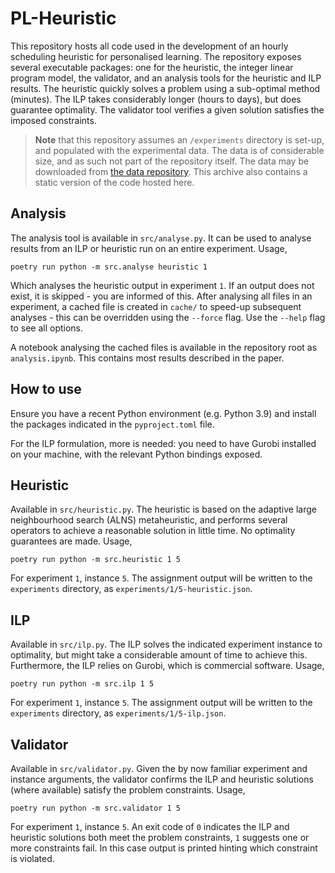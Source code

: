 # PL-Heuristic

This repository hosts all code used in the development of an hourly
scheduling heuristic for personalised learning. The repository exposes
several executable packages: one for the heuristic, the integer linear program
model, the validator, and an analysis tools for the heuristic and ILP results.
The heuristic quickly solves a problem using a sub-optimal method (minutes). 
The ILP takes considerably longer (hours to days), but does guarantee 
optimality. The validator tool verifies a given solution satisfies the imposed 
constraints.

> **Note** that this repository assumes an `/experiments` directory is
set-up, and populated with the experimental data. The data is of considerable
size, and as such not part of the repository itself. The data may be downloaded
from [the data repository](https://doi.org/10.34894/E2L6WC).
This archive also contains a static version of the code hosted here.

## Analysis

The analysis tool is available in `src/analyse.py`. It can be used to analyse results
from an ILP or heuristic run on an entire experiment. Usage,

```
poetry run python -m src.analyse heuristic 1
```

Which analyses the heuristic output in experiment `1`. If an output does not
exist, it is skipped - you are informed of this. After analysing all files in an
experiment, a cached file is created in `cache/` to speed-up subsequent
analyses - this can be overridden using the `--force` flag. Use the `--help`
flag to see all options. 

A notebook analysing the cached files is available in the repository root as
`analysis.ipynb`. This contains most results described in the paper.

## How to use

Ensure you have a recent Python environment (e.g. Python 3.9) and install the
packages indicated in the `pyproject.toml` file.

For the ILP formulation, more is needed: you need to have Gurobi installed on
your machine, with the relevant Python bindings exposed.

## Heuristic

Available in `src/heuristic.py`. The heuristic is based on the adaptive
large neighbourhood search (ALNS) metaheuristic, and performs several
operators to achieve a reasonable solution in little time. No
optimality guarantees are made. Usage,

```
poetry run python -m src.heuristic 1 5
```

For experiment `1`, instance `5`. The assignment output will be written
to the `experiments` directory, as `experiments/1/5-heuristic.json`.

## ILP

Available in `src/ilp.py`. The ILP solves the indicated experiment instance
to optimality, but might take a considerable amount of time to achieve
this. Furthermore, the ILP relies on Gurobi, which is commercial
software. Usage,

```
poetry run python -m src.ilp 1 5
```

For experiment `1`, instance `5`. The assignment output will be written
to the `experiments` directory, as `experiments/1/5-ilp.json`.

## Validator

Available in `src/validator.py`. Given the by now familiar experiment and
instance arguments, the validator confirms the ILP and heuristic
solutions (where available) satisfy the problem constraints. Usage,

```
poetry run python -m src.validator 1 5
```

For experiment `1`, instance `5`. An exit code of `0` indicates the ILP and
heuristic solutions both meet the problem constraints, `1` suggests one or more
constraints fail. In this case output is printed hinting which constraint is
violated.

